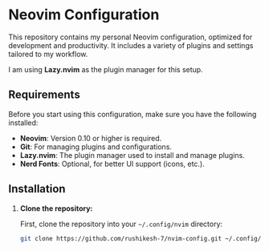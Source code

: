 # Neovim Configuration

This repository contains my personal Neovim configuration, optimized for development and productivity. It includes a variety of plugins and settings tailored to my workflow. 

I am using **Lazy.nvim** as the plugin manager for this setup.

## Requirements

Before you start using this configuration, make sure you have the following installed:

- **Neovim**: Version 0.10 or higher is required.
- **Git**: For managing plugins and configurations.
- **Lazy.nvim**: The plugin manager used to install and manage plugins.
- **Nerd Fonts**: Optional, for better UI support (icons, etc.).

## Installation

1. **Clone the repository:**

   First, clone the repository into your `~/.config/nvim` directory:

   ```bash
   git clone https://github.com/rushikesh-7/nvim-config.git ~/.config/nvim
